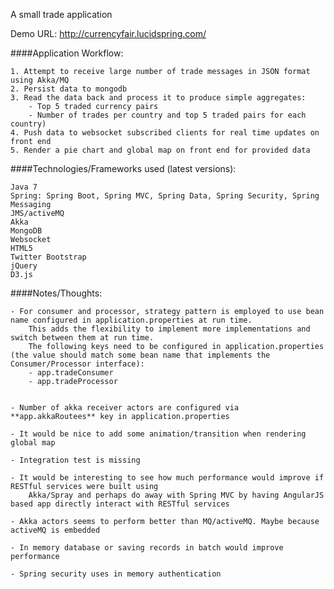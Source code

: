 A small trade application

Demo URL: http://currencyfair.lucidspring.com/

####Application Workflow:

	1. Attempt to receive large number of trade messages in JSON format using Akka/MQ
	2. Persist data to mongodb
	3. Read the data back and process it to produce simple aggregates:
		- Top 5 traded currency pairs
		- Number of trades per country and top 5 traded pairs for each country)
	4. Push data to websocket subscribed clients for real time updates on front end
	5. Render a pie chart and global map on front end for provided data

####Technologies/Frameworks used (latest versions):

	Java 7
	Spring: Spring Boot, Spring MVC, Spring Data, Spring Security, Spring Messaging
	JMS/activeMQ
	Akka
	MongoDB
	Websocket
	HTML5
	Twitter Bootstrap
	jQuery
	D3.js

####Notes/Thoughts:

	- For consumer and processor, strategy pattern is employed to use bean name configured in application.properties at run time.
		This adds the flexibility to implement more implementations and switch between them at run time.
		The following keys need to be configured in application.properties (the value should match some bean name that implements the Consumer/Processor interface):
		- app.tradeConsumer
		- app.tradeProcessor


	- Number of akka receiver actors are configured via **app.akkaRoutees** key in application.properties

	- It would be nice to add some animation/transition when rendering global map

	- Integration test is missing

	- It would be interesting to see how much performance would improve if RESTful services were built using
		Akka/Spray and perhaps do away with Spring MVC by having AngularJS based app directly interact with RESTful services

	- Akka actors seems to perform better than MQ/activeMQ. Maybe because activeMQ is embedded

	- In memory database or saving records in batch would improve performance

	- Spring security uses in memory authentication
